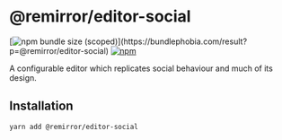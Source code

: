 # @remirror/editor-social

[![npm bundle size (scoped)](https://img.shields.io/bundlephobia/minzip/@remirror/editor-social.svg?)](https://bundlephobia.com/result?p=@remirror/editor-social) [![npm](https://img.shields.io/npm/dm/@remirror/editor-social.svg?&logo=npm)](https://www.npmjs.com/package/@remirror/editor-social)

A configurable editor which replicates social behaviour and much of its design.

## Installation

```bash
yarn add @remirror/editor-social
```
